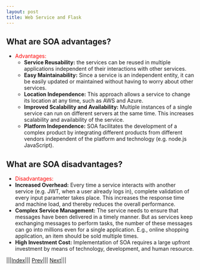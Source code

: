 ```yaml
---
layout: post
title: Web Service and Flask
---
```


## What are SOA advantages?

* <font color=red>Advantages:</font>
  * **Service Reusability:** the services can be reused in multiple applications independent of their interactions with other services.
  * **Easy Maintainability:** Since a service is an independent entity, it can be easily updated or maintained without having to worry about other services.
  * **Location Independence:** This approach allows a service to change its location at any time, such as AWS and Azure.
  * **Improved Scalability and Availability:** Multiple instances of a single service can run on different servers at the same time. This increases scalability and availability of the service.
  * **Platform Independence:** SOA facilitates the development of a complex product by integrating different products from different vendors independent of the platform and technology (e.g. node.js JavaScript).
  
## What are SOA disadvantages?

* <font color=red>Disadvantages:</font>
* **Increased Overhead:** Every time a service interacts with another service (e.g. JWT, when a user already logs in), complete validation of every input parameter takes place. This increases the response time and machine load, and thereby reduces the overall performance.
* **Complex Service Management:** The service needs to ensure that messages have been delivered in a timely manner. But as services keep exchanging messages to perform tasks, the number of these messages can go into millions even for a single application. E.g., online shopping application, an item should be sold multiple times.
* **High Investment Cost:** Implementation of SOA requires a large upfront investment by means of technology, development, and human resource.

|||[Index](../../)||| [Prev](../part2)||| [Next](../part4)|||






